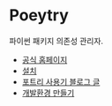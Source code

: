# Poeytry 

파이썬 패키지 의존성 관리자. 

* [공식 홈페이지](https://python-poetry.org/)    
* [설치](https://python-poetry.org/docs/)      
* [포트리 사용기 블로그 글](https://spoqa.github.io/2019/08/09/brand-new-python-dependency-manager-poetry.html)      
* [개발환경 만들기](https://mattpy.tistory.com/entry/Pyenv-Poetry%EB%A1%9C-Python-%EA%B0%9C%EB%B0%9C%ED%99%98%EA%B2%BD-%EB%A7%8C%EB%93%A4%EA%B8%B0)     
